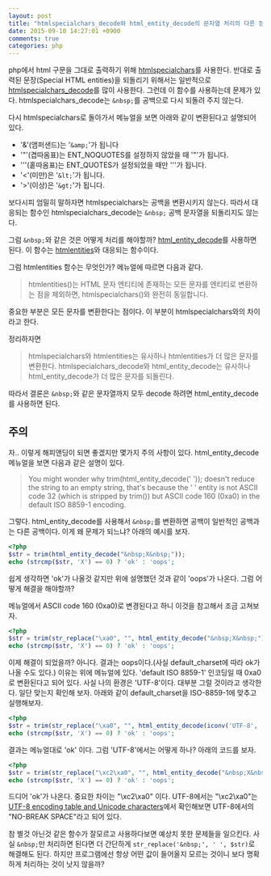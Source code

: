 ```yaml
---
layout: post
title: "htmlspecialchars_decode와 html_entity_decode의 문자열 처리의 다른 점"
date: 2015-09-10 14:27:01 +0900
comments: true
categories: php
---
```


php에서 html 구문을 그대로 출력하기 위해 [htmlspecialchars](http://php.net/manual/kr/function.htmlspecialchars.php)를 사용한다. 반대로 출력된 문장(Special HTML entities)을 되돌리기 위해서는 일반적으로 [htmlspecialchars_decode](http://php.net/manual/kr/function.htmlspecialchars-decode.php)를 많이 사용한다. 그런데 이 함수를 사용하는데 문제가 있다.
htmlspecialchars_decode는 ```&nbsp;```를 공백으로 다시 되돌려 주지 않는다.

다시 htmlspecialchars로 돌아가서 메뉴얼을 보면 아래와 같이 변환된다고 설명되어 있다.

* '&'(앰퍼샌드)는 '```&amp;```'가 됩니다
* '"'(겹따옴표)는 ENT_NOQUOTES를 설정하지 않았을 때 '&quot;'가 됩니다.
* '''(홑따옴표)는 ENT_QUOTES가 설정되었을 때만 '&#039;'가 됩니다.
* '<'(미만)은 '```&lt;```'가 됩니다.
* '>'(이상)은 '```&gt;```'가 됩니다.

보다시피 엄밀히 말하자면 htmlspecialchars는 공백을 변환시키지 않는다. 따라서 대응되는 함수인 htmlspecialchars_decode는 ```&nbsp;``` 공백 문자열을 되돌리지도 않는다.

그럼 ```&nbsp;```와 같은 것은 어떻게 처리를 해야할까?
[html_entity_decode](http://php.net/manual/en/function.html-entity-decode.php)를 사용하면 된다. 이 함수는 [htmlentities](http://php.net/manual/kr/function.htmlentities.php)와 대응되는 함수이다.

그럼 htmlentities 함수는 무엇인가? 메뉴얼에 따르면 다음과 같다.

> htmlentities()는 HTML 문자 엔티티에 존재하는 모든 문자를 엔티티로 변환하는 점을 제외하면, htmlspecialchars()와 완전히 동일합니다.

중요한 부분은 모든 문자를 변환한다는 점이다. 이 부분이 htmlspecialchars와의 차이라고 한다.

정리하자면

> htmlspecialchars와 htmlentities는 유사하나 htmlentities가 더 많은 문자를 변환한다.
> htmlspecialchars_decode와 html_entity_decode는 유사하나 html_entity_decode가 더 많은 문자를 되돌린다.

따라서 결론은 ```&nbsp;```와 같은 문자열까지 모두 decode 하려면 html_entity_decode를 사용하면 된다.

## 주의

자.. 이렇게 해피앤딩이 되면 좋겠지만 몇가지 주의 사항이 있다. html_entity_decode 메뉴얼을 보면 다음과 같은 설명이 있다.

> You might wonder why trim(html_entity_decode('&nbsp;')); doesn't reduce the string to an empty string, that's because the '&nbsp;' entity is not ASCII code 32 (which is stripped by trim()) but ASCII code 160 (0xa0) in the default ISO 8859-1 encoding.

그렇다. html_entity_decode를 사용해서 ```&nbsp;```를 변환하면 공백이 일반적인 공백과는 다른 공백이다. 이게 왜 문제가 되느냐? 아래의 예시를 보자.

```php
<?php
$str = trim(html_entity_decode("&nbsp;X&nbsp;"));
echo (strcmp($str, 'X') == 0) ? 'ok' : 'oops';
```

쉽게 생각하면 'ok'가 나올것 같지만 위에 설명했던 것과 같이 'oops'가 나온다. 그럼 어떻게 해결을 해야할까?

메뉴얼에서 ASCII code 160 (0xa0)로 변경된다고 하니 이것을 참고해서 조금 고쳐보자.

```php
<?php
$str = trim(str_replace("\xa0", "", html_entity_decode("&nbsp;X&nbsp;")));
echo (strcmp($str, 'X') == 0) ? 'ok' : 'oops';
```

이제 해결이 되었을까? 아니다. 결과는 oops이다.(사실 default_charset에 따라 ok가 나올 수도 있다.) 이유는 위에 메뉴얼에 있다.
'default ISO 8859-1' 인코딩일 때 0xa0로 변환된다고 되어 있다. 사실 나의 환경은 'UTF-8'이다. 대부분 그럴 것이라고 생각한다. 일단 맞는지 확인해 보자. 아래와 같이 default_charset을 ISO-8859-1에 맞추고 실행해보자.

```php
<?php
$str = trim(str_replace("\xa0", "", html_entity_decode(iconv('UTF-8', 'ISO-8859-1', "&nbsp;X&nbsp;"))));
echo (strcmp($str, 'X') == 0) ? 'ok' : 'oops';
```

결과는 메뉴얼대로 'ok' 이다. 그럼 'UTF-8'에서는 어떻게 하나? 아래의 코드를 보자.

```php
<?php
$str = trim(str_replace("\xc2\xa0", "", html_entity_decode("&nbsp;X&nbsp;")));
echo (strcmp($str, 'X') == 0) ? 'ok' : 'oops';
```

드디어 'ok'가 나온다. 중요한 차이는 "\xc2\xa0" 이다. UTF-8에서는 "\xc2\xa0"는 [UTF-8 encoding table and Unicode characters](http://www.utf8-chartable.de/unicode-utf8-table.pl?start=128&number=128&utf8=string-literal&unicodeinhtml=hex)에서 확인해보면 UTF-8에서의 "NO-BREAK SPACE"라고 되어 있다.

참 별것 아닌것 같은 함수가 잘모르고 사용하다보면 예상치 못한 문제들을 일으킨다. 사실 ```&nbsp;```만 처리하면 된다면 더 간단하게 ```str_replace('&nbsp;', ' ', $str)```로 해결해도 된다. 하지만 프로그램에선 항상 어떤 값이 들어올지 모르는 것이니 보다 명확하게 처리하는 것이 낫지 않을까?
